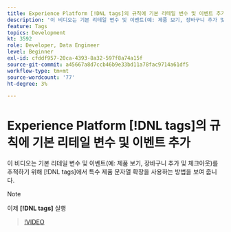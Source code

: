 ```yaml
---
title: Experience Platform [!DNL tags]의 규칙에 기본 리테일 변수 및 이벤트 추가
description: '이 비디오는 기본 리테일 변수 및 이벤트(예: 제품 보기, 장바구니 추가 및 체크아웃)를 추적하기 위해  [!DNL tags] 에서 특수 제품 문자열 확장 기능을 사용하는 방법을 보여 줍니다.'
feature: Tags
topics: Development
kt: 3592
role: Developer, Data Engineer
level: Beginner
exl-id: cfddf957-20ca-4393-8a32-597f8a74a15f
source-git-commit: a45667a8d7ccb46b9e33bd11a78fac9714a61df5
workflow-type: tm+mt
source-wordcount: '77'
ht-degree: 3%

---
```


# Experience Platform [!DNL tags]의 규칙에 기본 리테일 변수 및 이벤트 추가

이 비디오는 기본 리테일 변수 및 이벤트(예: 제품 보기, 장바구니 추가 및 체크아웃)를 추적하기 위해 [!DNL tags]에서 특수 제품 문자열 확장을 사용하는 방법을 보여 줍니다.

>[!NOTE]
>
> 이제 **[!DNL tags]** 실행

>[!VIDEO](https://video.tv.adobe.com/v/31251/?quality=12&learn=on&captions=kor)
